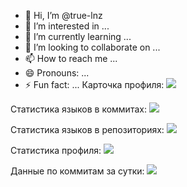 - 👋 Hi, I’m @true-lnz
- 👀 I’m interested in ...
- 🌱 I’m currently learning ...
- 💞️ I’m looking to collaborate on ...
- 📫 How to reach me ...
- 😄 Pronouns: ...
- ⚡ Fun fact: ...
Карточка профиля: 
![](https://github-profile-summary-cards.vercel.app/api/cards/profile-details?username=daniilshat&theme=solarized_dark)

Статистика языков в коммитах:
![](https://github-profile-summary-cards.vercel.app/api/cards/most-commit-language?username=daniilshat&theme=solarized_dark)

Статистика языков в репозиториях:
![](https://github-profile-summary-cards.vercel.app/api/cards/repos-per-language?username=daniilshat&theme=solarized_dark)

Статистика профиля:
![](https://github-profile-summary-cards.vercel.app/api/cards/stats?username=daniilshat&theme=solarized_dark)

Данные по коммитам за сутки:
![](https://github-profile-summary-cards.vercel.app/api/cards/productive-time?username=daniilshat&theme=solarized_dark)
